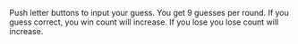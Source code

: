 Push letter buttons to input your guess.
You get 9 guesses per round.
If you guess correct, you win count will increase.
If you lose you lose count will increase.
